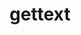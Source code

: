 ---
title: "gettext"
layout: cache
categories: [package, v0.22.3]
meta: {"versions": ["0.22.5"], "compilers": ["apple-clang@=15.0.0", "gcc@=10.2.1", "gcc@=11.1.0", "gcc@=11.4.0", "gcc@=12.3.0", "gcc@=7.3.1", "gcc@=7.5.0", "gcc@=9.4.0", "oneapi@=2023.2.0", "oneapi@=2024.0.0"], "oss": ["amzn2", "centos7", "ubuntu18.04", "ubuntu20.04", "ubuntu22.04", "ventura"], "platforms": ["darwin", "linux"], "targets": ["aarch64", "neoverse_n1", "neoverse_v1", "neoverse_v2", "ppc64le", "x86_64_v3", "x86_64_v4"], "stacks": ["aws-isc", "aws-isc-aarch64", "aws-pcluster-x86_64_v4", "build_systems", "data-vis-sdk", "developer-tools", "developer-tools-manylinux2014", "e4s", "e4s-neoverse-v2", "e4s-neoverse_v1", "e4s-oneapi", "e4s-power", "e4s-rocm-external", "ml-darwin-aarch64-mps", "ml-linux-x86_64-cpu", "ml-linux-x86_64-cuda", "radiuss", "radiuss-aws", "radiuss-aws-aarch64", "root", "tutorial"], "num_specs": 19, "num_specs_by_stack": {"root": 19, "ml-darwin-aarch64-mps": 1, "aws-isc-aarch64": 2, "radiuss-aws-aarch64": 2, "e4s-power": 1, "data-vis-sdk": 1, "radiuss-aws": 1, "aws-isc": 1, "aws-pcluster-x86_64_v4": 2, "build_systems": 1, "radiuss": 1, "developer-tools": 1, "developer-tools-manylinux2014": 1, "e4s-neoverse_v1": 1, "e4s-neoverse-v2": 1, "ml-linux-x86_64-cpu": 1, "e4s-rocm-external": 1, "ml-linux-x86_64-cuda": 1, "tutorial": 2, "e4s": 1, "e4s-oneapi": 1}}
spec_details: [{"hash": "bdhhqplun6mbv2xr7e4wdl2l5ylk7sop", "compiler": "apple-clang@=15.0.0", "versions": ["0.22.5"], "os": "ventura", "platform": "darwin", "target": "aarch64", "variants": ["build_system=autotools", "+bzip2", "+curses", "+git", "~libunistring", "+libxml2", "+pic", "+shared", "+tar", "+xz"], "stacks": ["root", "ml-darwin-aarch64-mps"], "size": "-", "tarball": "https://binaries.spack.io/v0.22.3/build_cache/darwin-ventura-aarch64/apple-clang-15.0.0/gettext-0.22.5/darwin-ventura-aarch64-apple-clang-15.0.0-gettext-0.22.5-bdhhqplun6mbv2xr7e4wdl2l5ylk7sop.spack"}, {"hash": "ahkcyqkooupicedzijvhg3x3bw6iez3p", "compiler": "gcc@=7.3.1", "versions": ["0.22.5"], "os": "amzn2", "platform": "linux", "target": "aarch64", "variants": ["build_system=autotools", "+bzip2", "+curses", "+git", "~libunistring", "+libxml2", "+pic", "+shared", "+tar", "+xz"], "stacks": ["root", "aws-isc-aarch64"], "size": "-", "tarball": "https://binaries.spack.io/v0.22.3/build_cache/linux-amzn2-aarch64/gcc-7.3.1/gettext-0.22.5/linux-amzn2-aarch64-gcc-7.3.1-gettext-0.22.5-ahkcyqkooupicedzijvhg3x3bw6iez3p.spack"}, {"hash": "uevxchjn5ta5rmigl2xdf3mlbsulweby", "compiler": "gcc@=7.3.1", "versions": ["0.22.5"], "os": "amzn2", "platform": "linux", "target": "aarch64", "variants": ["build_system=autotools", "+bzip2", "+curses", "+git", "~libunistring", "+libxml2", "+pic", "+shared", "+tar", "+xz"], "stacks": ["root", "radiuss-aws-aarch64"], "size": "-", "tarball": "https://binaries.spack.io/v0.22.3/build_cache/linux-amzn2-aarch64/gcc-7.3.1/gettext-0.22.5/linux-amzn2-aarch64-gcc-7.3.1-gettext-0.22.5-uevxchjn5ta5rmigl2xdf3mlbsulweby.spack"}, {"hash": "gdkztn2kkxmglxezmvbnmrtgcfychgxn", "compiler": "gcc@=9.4.0", "versions": ["0.22.5"], "os": "ubuntu20.04", "platform": "linux", "target": "ppc64le", "variants": ["build_system=autotools", "+bzip2", "+curses", "+git", "~libunistring", "+libxml2", "+pic", "+shared", "+tar", "+xz"], "stacks": ["root", "e4s-power"], "size": "-", "tarball": "https://binaries.spack.io/v0.22.3/build_cache/linux-ubuntu20.04-ppc64le/gcc-9.4.0/gettext-0.22.5/linux-ubuntu20.04-ppc64le-gcc-9.4.0-gettext-0.22.5-gdkztn2kkxmglxezmvbnmrtgcfychgxn.spack"}, {"hash": "k6pcjk73cwdv4l66z7h7vlgsevjhvsvh", "compiler": "gcc@=11.1.0", "versions": ["0.22.5"], "os": "ubuntu20.04", "platform": "linux", "target": "x86_64_v3", "variants": ["build_system=autotools", "+bzip2", "+curses", "+git", "~libunistring", "+libxml2", "+pic", "+shared", "+tar", "+xz"], "stacks": ["root", "data-vis-sdk"], "size": "-", "tarball": "https://binaries.spack.io/v0.22.3/build_cache/linux-ubuntu20.04-x86_64_v3/gcc-11.1.0/gettext-0.22.5/linux-ubuntu20.04-x86_64_v3-gcc-11.1.0-gettext-0.22.5-k6pcjk73cwdv4l66z7h7vlgsevjhvsvh.spack"}, {"hash": "bzfkdj7cj42z55a4n276ick4jaup6x4e", "compiler": "gcc@=7.3.1", "versions": ["0.22.5"], "os": "amzn2", "platform": "linux", "target": "neoverse_n1", "variants": ["build_system=autotools", "+bzip2", "+curses", "+git", "~libunistring", "+libxml2", "+pic", "+shared", "+tar", "+xz"], "stacks": ["root", "radiuss-aws-aarch64"], "size": "-", "tarball": "https://binaries.spack.io/v0.22.3/build_cache/linux-amzn2-neoverse_n1/gcc-7.3.1/gettext-0.22.5/linux-amzn2-neoverse_n1-gcc-7.3.1-gettext-0.22.5-bzfkdj7cj42z55a4n276ick4jaup6x4e.spack"}, {"hash": "7wsic7veii2efig5drdaghmwmv2fi6j2", "compiler": "gcc@=7.3.1", "versions": ["0.22.5"], "os": "amzn2", "platform": "linux", "target": "neoverse_n1", "variants": ["build_system=autotools", "+bzip2", "+curses", "+git", "~libunistring", "+libxml2", "+pic", "+shared", "+tar", "+xz"], "stacks": ["root", "aws-isc-aarch64"], "size": "-", "tarball": "https://binaries.spack.io/v0.22.3/build_cache/linux-amzn2-neoverse_n1/gcc-7.3.1/gettext-0.22.5/linux-amzn2-neoverse_n1-gcc-7.3.1-gettext-0.22.5-7wsic7veii2efig5drdaghmwmv2fi6j2.spack"}, {"hash": "tx4ih7q4skixzkcctutgdoxolnsnsywn", "compiler": "gcc@=7.3.1", "versions": ["0.22.5"], "os": "amzn2", "platform": "linux", "target": "x86_64_v3", "variants": ["build_system=autotools", "+bzip2", "+curses", "+git", "~libunistring", "+libxml2", "+pic", "+shared", "+tar", "+xz"], "stacks": ["root", "radiuss-aws"], "size": "-", "tarball": "https://binaries.spack.io/v0.22.3/build_cache/linux-amzn2-x86_64_v3/gcc-7.3.1/gettext-0.22.5/linux-amzn2-x86_64_v3-gcc-7.3.1-gettext-0.22.5-tx4ih7q4skixzkcctutgdoxolnsnsywn.spack"}, {"hash": "oct3tywrs6ylcq64k3oz26eln6jvd2nu", "compiler": "gcc@=7.3.1", "versions": ["0.22.5"], "os": "amzn2", "platform": "linux", "target": "x86_64_v3", "variants": ["build_system=autotools", "+bzip2", "+curses", "+git", "~libunistring", "+libxml2", "+pic", "+shared", "+tar", "+xz"], "stacks": ["root", "aws-isc"], "size": "-", "tarball": "https://binaries.spack.io/v0.22.3/build_cache/linux-amzn2-x86_64_v3/gcc-7.3.1/gettext-0.22.5/linux-amzn2-x86_64_v3-gcc-7.3.1-gettext-0.22.5-oct3tywrs6ylcq64k3oz26eln6jvd2nu.spack"}, {"hash": "wzhg4n34bexgsceokgpwwq3o5y6vqowd", "compiler": "oneapi@=2023.2.0", "versions": ["0.22.5"], "os": "amzn2", "platform": "linux", "target": "x86_64_v4", "variants": ["build_system=autotools", "+bzip2", "+curses", "+git", "~libunistring", "+libxml2", "+pic", "+shared", "+tar", "+xz"], "stacks": ["root", "aws-pcluster-x86_64_v4"], "size": "-", "tarball": "https://binaries.spack.io/v0.22.3/build_cache/linux-amzn2-x86_64_v4/oneapi-2023.2.0/gettext-0.22.5/linux-amzn2-x86_64_v4-oneapi-2023.2.0-gettext-0.22.5-wzhg4n34bexgsceokgpwwq3o5y6vqowd.spack"}, {"hash": "elivoj462loxr36t6jnimgn4ezdvyz7m", "compiler": "gcc@=7.5.0", "versions": ["0.22.5"], "os": "ubuntu18.04", "platform": "linux", "target": "x86_64_v3", "variants": ["build_system=autotools", "+bzip2", "+curses", "+git", "~libunistring", "+libxml2", "+pic", "+shared", "+tar", "+xz"], "stacks": ["root", "build_systems", "radiuss", "developer-tools"], "size": "-", "tarball": "https://binaries.spack.io/v0.22.3/build_cache/linux-ubuntu18.04-x86_64_v3/gcc-7.5.0/gettext-0.22.5/linux-ubuntu18.04-x86_64_v3-gcc-7.5.0-gettext-0.22.5-elivoj462loxr36t6jnimgn4ezdvyz7m.spack"}, {"hash": "lsmfvjo7ewevryr6bci75f4pcllmm3me", "compiler": "oneapi@=2023.2.0", "versions": ["0.22.5"], "os": "amzn2", "platform": "linux", "target": "x86_64_v3", "variants": ["build_system=autotools", "+bzip2", "+curses", "+git", "~libunistring", "+libxml2", "+pic", "+shared", "+tar", "+xz"], "stacks": ["root", "aws-pcluster-x86_64_v4"], "size": "-", "tarball": "https://binaries.spack.io/v0.22.3/build_cache/linux-amzn2-x86_64_v3/oneapi-2023.2.0/gettext-0.22.5/linux-amzn2-x86_64_v3-oneapi-2023.2.0-gettext-0.22.5-lsmfvjo7ewevryr6bci75f4pcllmm3me.spack"}, {"hash": "qzxvyvlgi63orby5qyxuiv2vweskbt4b", "compiler": "gcc@=10.2.1", "versions": ["0.22.5"], "os": "centos7", "platform": "linux", "target": "x86_64_v3", "variants": ["build_system=autotools", "+bzip2", "+curses", "+git", "~libunistring", "+libxml2", "+pic", "+shared", "+tar", "+xz"], "stacks": ["root", "developer-tools-manylinux2014"], "size": "-", "tarball": "https://binaries.spack.io/v0.22.3/build_cache/linux-centos7-x86_64_v3/gcc-10.2.1/gettext-0.22.5/linux-centos7-x86_64_v3-gcc-10.2.1-gettext-0.22.5-qzxvyvlgi63orby5qyxuiv2vweskbt4b.spack"}, {"hash": "i664osibtptjvcjco7sd2z4sinhm2tax", "compiler": "gcc@=11.4.0", "versions": ["0.22.5"], "os": "ubuntu22.04", "platform": "linux", "target": "neoverse_v1", "variants": ["build_system=autotools", "+bzip2", "+curses", "+git", "~libunistring", "+libxml2", "+pic", "+shared", "+tar", "+xz"], "stacks": ["root", "e4s-neoverse_v1"], "size": "-", "tarball": "https://binaries.spack.io/v0.22.3/build_cache/linux-ubuntu22.04-neoverse_v1/gcc-11.4.0/gettext-0.22.5/linux-ubuntu22.04-neoverse_v1-gcc-11.4.0-gettext-0.22.5-i664osibtptjvcjco7sd2z4sinhm2tax.spack"}, {"hash": "2a2dr3h7qujca33idqprlimeexcmzcmt", "compiler": "gcc@=11.4.0", "versions": ["0.22.5"], "os": "ubuntu22.04", "platform": "linux", "target": "neoverse_v2", "variants": ["build_system=autotools", "+bzip2", "+curses", "+git", "~libunistring", "+libxml2", "+pic", "+shared", "+tar", "+xz"], "stacks": ["root", "e4s-neoverse-v2"], "size": "-", "tarball": "https://binaries.spack.io/v0.22.3/build_cache/linux-ubuntu22.04-neoverse_v2/gcc-11.4.0/gettext-0.22.5/linux-ubuntu22.04-neoverse_v2-gcc-11.4.0-gettext-0.22.5-2a2dr3h7qujca33idqprlimeexcmzcmt.spack"}, {"hash": "omjznijs2nj3zeeuerckiefjhootsur5", "compiler": "gcc@=11.4.0", "versions": ["0.22.5"], "os": "ubuntu22.04", "platform": "linux", "target": "x86_64_v3", "variants": ["build_system=autotools", "+bzip2", "+curses", "+git", "~libunistring", "+libxml2", "+pic", "+shared", "+tar", "+xz"], "stacks": ["ml-linux-x86_64-cpu", "root", "e4s-rocm-external", "ml-linux-x86_64-cuda", "tutorial"], "size": "-", "tarball": "https://binaries.spack.io/v0.22.3/build_cache/linux-ubuntu22.04-x86_64_v3/gcc-11.4.0/gettext-0.22.5/linux-ubuntu22.04-x86_64_v3-gcc-11.4.0-gettext-0.22.5-omjznijs2nj3zeeuerckiefjhootsur5.spack"}, {"hash": "ndtc4onzupzne5p7i37czzvbvwm2oocg", "compiler": "gcc@=11.4.0", "versions": ["0.22.5"], "os": "ubuntu22.04", "platform": "linux", "target": "x86_64_v3", "variants": ["build_system=autotools", "+bzip2", "+curses", "+git", "~libunistring", "+libxml2", "+pic", "+shared", "+tar", "+xz"], "stacks": ["root", "e4s"], "size": "-", "tarball": "https://binaries.spack.io/v0.22.3/build_cache/linux-ubuntu22.04-x86_64_v3/gcc-11.4.0/gettext-0.22.5/linux-ubuntu22.04-x86_64_v3-gcc-11.4.0-gettext-0.22.5-ndtc4onzupzne5p7i37czzvbvwm2oocg.spack"}, {"hash": "337he54l3ztsdp6gtsn5q5va5znslcvx", "compiler": "oneapi@=2024.0.0", "versions": ["0.22.5"], "os": "ubuntu22.04", "platform": "linux", "target": "x86_64_v3", "variants": ["build_system=autotools", "+bzip2", "+curses", "+git", "~libunistring", "+libxml2", "+pic", "+shared", "+tar", "+xz"], "stacks": ["root", "e4s-oneapi"], "size": "-", "tarball": "https://binaries.spack.io/v0.22.3/build_cache/linux-ubuntu22.04-x86_64_v3/oneapi-2024.0.0/gettext-0.22.5/linux-ubuntu22.04-x86_64_v3-oneapi-2024.0.0-gettext-0.22.5-337he54l3ztsdp6gtsn5q5va5znslcvx.spack"}, {"hash": "bftcjw72uo5k3477w4n7nnrbp6irskwy", "compiler": "gcc@=12.3.0", "versions": ["0.22.5"], "os": "ubuntu22.04", "platform": "linux", "target": "x86_64_v3", "variants": ["build_system=autotools", "+bzip2", "+curses", "+git", "~libunistring", "+libxml2", "+pic", "+shared", "+tar", "+xz"], "stacks": ["root", "tutorial"], "size": "-", "tarball": "https://binaries.spack.io/v0.22.3/build_cache/linux-ubuntu22.04-x86_64_v3/gcc-12.3.0/gettext-0.22.5/linux-ubuntu22.04-x86_64_v3-gcc-12.3.0-gettext-0.22.5-bftcjw72uo5k3477w4n7nnrbp6irskwy.spack"}]
---